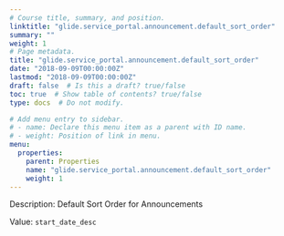 ```yaml
---
# Course title, summary, and position.
linktitle: "glide.service_portal.announcement.default_sort_order"
summary: ""
weight: 1
# Page metadata.
title: "glide.service_portal.announcement.default_sort_order"
date: "2018-09-09T00:00:00Z"
lastmod: "2018-09-09T00:00:00Z"
draft: false  # Is this a draft? true/false
toc: true  # Show table of contents? true/false
type: docs  # Do not modify.

# Add menu entry to sidebar.
# - name: Declare this menu item as a parent with ID name.
# - weight: Position of link in menu.
menu:
  properties:
    parent: Properties
    name: "glide.service_portal.announcement.default_sort_order"
    weight: 1
---
```


Description: Default Sort Order for Announcements


Value: `start_date_desc`